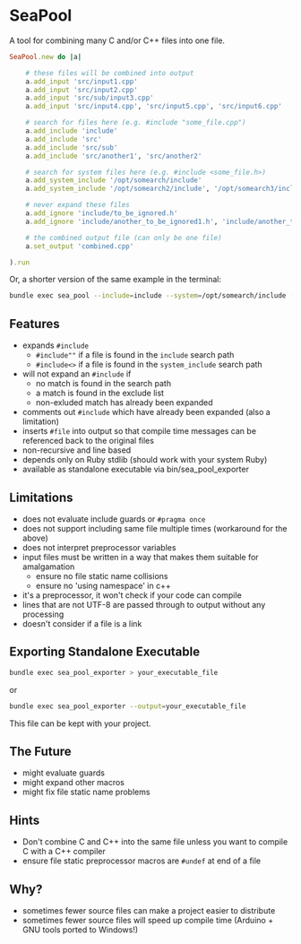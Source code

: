 SeaPool
=======

A tool for combining many C and/or C++ files into one file.

~~~ ruby
SeaPool.new do |a|

    # these files will be combined into output
    a.add_input 'src/input1.cpp'
    a.add_input 'src/input2.cpp'
    a.add_input 'src/sub/input3.cpp'
    a.add_input 'src/input4.cpp', 'src/input5.cpp', 'src/input6.cpp'

    # search for files here (e.g. #include "some_file.cpp")
    a.add_include 'include'
    a.add_include 'src'
    a.add_include 'src/sub'
    a.add_include 'src/another1', 'src/another2'

    # search for system files here (e.g. #include <some_file.h>)
    a.add_system_include '/opt/somearch/include'
    a.add_system_include '/opt/somearch2/include', '/opt/somearch3/include'

    # never expand these files
    a.add_ignore 'include/to_be_ignored.h'
    a.add_ignore 'include/another_to_be_ignored1.h', 'include/another_to_be_ignored2.h'

    # the combined output file (can only be one file)
    a.set_output 'combined.cpp'

).run
~~~

Or, a shorter version of the same example in the terminal:

~~~ bash
bundle exec sea_pool --include=include --system=/opt/somearch/include --ignore=include/to_be_ignored.h --output=combined.cpp src/input1.cpp src/input2.cpp
~~~

## Features

- expands `#include`
    - `#include""` if a file is found in the `include` search path
    - `#include<>` if a file is found in the `system_include` search path
- will not expand an `#include` if
    - no match is found in the search path
    - a match is found in the exclude list
    - non-exluded match has already been expanded
- comments out `#include` which have already been expanded (also a limitation)
- inserts `#file` into output so that compile time messages can be referenced back to the original files
- non-recursive and line based
- depends only on Ruby stdlib (should work with your system Ruby)
- available as standalone executable via bin/sea_pool_exporter

## Limitations

- does not evaluate include guards or `#pragma once`
- does not support including same file multiple times (workaround for the above)
- does not interpret preprocessor variables
- input files must be written in a way that makes them suitable for amalgamation
    - ensure no file static name collisions
    - ensure no 'using namespace' in c++
- it's a preprocessor, it won't check if your code can compile
- lines that are not UTF-8 are passed through to output without any processing
- doesn't consider if a file is a link

## Exporting Standalone Executable

~~~ bash
bundle exec sea_pool_exporter > your_executable_file
~~~

or

~~~ bash
bundle exec sea_pool_exporter --output=your_executable_file
~~~

This file can be kept with your project.

## The Future

- might evaluate guards
- might expand other macros
- might fix file static name problems

## Hints

- Don't combine C and C++ into the same file unless you want to compile C with a C++ compiler
- ensure file static preprocessor macros are `#undef` at end of a file

## Why?

- sometimes fewer source files can make a project easier to distribute
- sometimes fewer source files will speed up compile time (Arduino + GNU tools ported to Windows!)
